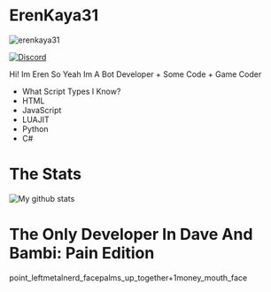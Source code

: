 # ErenKaya31
<img src="https://komarev.com/ghpvc/?username=erenkaya31&label=Profile%20views&color=0e75b6&style=flat" alt="erenkaya31" />

<p align="left">
<a href="https://discord.gg/gCFSSjhnYc"><img src="https://img.shields.io/static/v1?logo=discord&label=&message=Join my discord now&color=36393f&style=flat-square" alt="Discord"></a>
</p>

Hi! Im Eren So Yeah Im A Bot Developer + Some Code + Game Coder

- What Script Types I Know?
- HTML
- JavaScript
- LUAJIT
- Python
- C#

# The Stats

![My github stats](https://github-readme-stats.vercel.app/api?username=ErenKaya31)

# The Only Developer In Dave And Bambi: Pain Edition

point_leftmetalnerd_facepalms_up_together+1money_mouth_face
